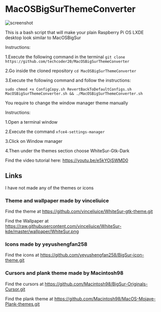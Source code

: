 # MacOSBigSurThemeConverter

![screenshot](https://raw.githubusercontent.com/techcoder20/MacOSBigSurThemeConverter/main/Screenshot.png)

This is a bash script that will make your plain Raspberry Pi OS LXDE desktop look similar to MacOSBigSur  

Instructions:  

1.Execute the following command in the terminal `git clone https://github.com/techcoder20/MacOSBigSurThemeConverter` 

2.Go inside the cloned repository `cd MacOSBigSurThemeConverter`  

3.Execute the following command and follow the instructions:  

`sudo chmod +x ConfigCopy.sh RevertBackToDefaultConfigs.sh MacOSBigSurThemeConverter.sh && ./MacOSBigSurThemeConverter.sh`  
  
  
You require to change the window manager theme manually 
  
  
Instructions:  

1.Open a terminal window  

2.Execute the command `xfce4-settings-manager`  

3.Click on Window manager  

4.Then under the themes section choose WhiteSur-Gtk-Dark   
  
Find the video tutorial here: https://youtu.be/e5kYOjSWMD0
  
## Links
I have not made any of the themes or icons    
  
### Theme and wallpaper made by vinceliuice  

Find the theme at https://github.com/vinceliuice/WhiteSur-gtk-theme.git  

Find the Wallpaper at https://raw.githubusercontent.com/vinceliuice/WhiteSur-kde/master/wallpaper/WhiteSur.png  

  
### Icons made by yeyushengfan258  

Find the icons at https://github.com/yeyushengfan258/BigSur-icon-theme.git 

  
### Cursors and plank theme made by Macintosh98  

Find the cursors at https://github.com/Macintosh98/BigSur-Originals-Cursor.git   

Find the plank theme at https://github.com/Macintosh98/MacOS-Mojave-Plank-themes.git 



